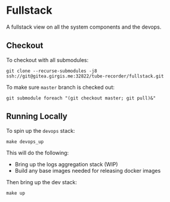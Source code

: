 # Fullstack

A fullstack view on all the system components and the devops.

## Checkout

To checkout with all submodules:

    git clone --recurse-submodules -j8 ssh://git@gitea.girgis.me:32822/tube-recorder/fullstack.git

To make sure `master` branch is checked out:

    git submodule foreach "(git checkout master; git pull)&"

## Running Locally

To spin up the `devops` stack:

    make devops_up

This will do the following:

- Bring up the logs aggregation stack (WIP)
- Build any base images needed for releasing docker images

Then bring up the dev stack:

    make up
